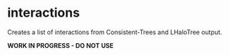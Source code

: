 # interactions
Creates a list of interactions from Consistent-Trees and LHaloTree output.

**WORK IN PROGRESS - DO NOT USE**
